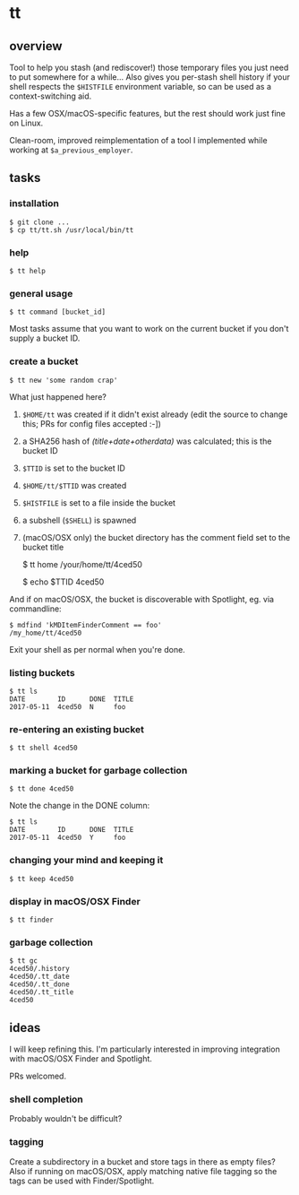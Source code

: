 # tt

## overview

Tool to help you stash (and rediscover!) those temporary files you just need to
put somewhere for a while... Also gives you per-stash shell history if your
shell respects the `$HISTFILE` environment variable, so can be used as a
context-switching aid.

Has a few OSX/macOS-specific features, but the rest should work just fine on
Linux.

Clean-room, improved reimplementation of a tool I implemented while working at
`$a_previous_employer`.

## tasks

### installation

    $ git clone ...
    $ cp tt/tt.sh /usr/local/bin/tt

### help

    $ tt help

### general usage

    $ tt command [bucket_id]

Most tasks assume that you want to work on the current bucket if you don't
supply a bucket ID.

### create a bucket

    $ tt new 'some random crap'

What just happened here?

1. `$HOME/tt` was created if it didn't exist already (edit the source to change
   this; PRs for config files accepted :-])
2. a SHA256 hash of _(title+date+otherdata)_ was calculated; this is the bucket
   ID
3. `$TTID` is set to the bucket ID
4. `$HOME/tt/$TTID` was created
5. `$HISTFILE` is set to a file inside the bucket
6. a subshell (`$SHELL`) is spawned
7. (macOS/OSX only) the bucket directory has the comment field set to the
   bucket title

    $ tt home
    /your/home/tt/4ced50

    $ echo $TTID
    4ced50

And if on macOS/OSX, the bucket is discoverable with Spotlight, eg. via
commandline:

    $ mdfind 'kMDItemFinderComment == foo'
    /my_home/tt/4ced50

Exit your shell as per normal when you're done.

### listing buckets

    $ tt ls
    DATE        ID      DONE  TITLE
    2017-05-11  4ced50  N     foo

### re-entering an existing bucket

    $ tt shell 4ced50

### marking a bucket for garbage collection

    $ tt done 4ced50

Note the change in the DONE column:

    $ tt ls
    DATE        ID      DONE  TITLE
    2017-05-11  4ced50  Y     foo

### changing your mind and keeping it

    $ tt keep 4ced50

### display in macOS/OSX Finder

    $ tt finder

### garbage collection

    $ tt gc
    4ced50/.history
    4ced50/.tt_date
    4ced50/.tt_done
    4ced50/.tt_title
    4ced50

## ideas

I will keep refining this. I'm particularly interested in improving integration
with macOS/OSX Finder and Spotlight.

PRs welcomed. 

### shell completion

Probably wouldn't be difficult?

### tagging

Create a subdirectory in a bucket and store tags in there as empty files? Also
if running on macOS/OSX, apply matching native file tagging so the tags can be
  used with Finder/Spotlight.

